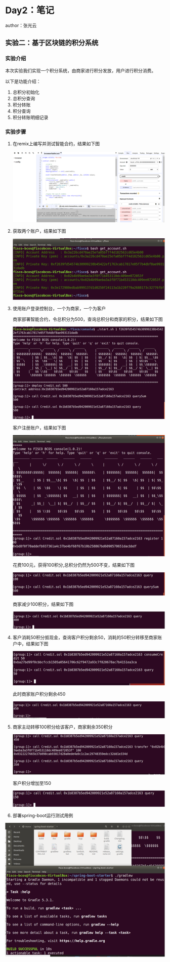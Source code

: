# Day2：笔记

author：张光云

## 实验二：基于区块链的积分系统

### 实验介绍

本次实验我们实现一个积分系统，由商家进行积分发放，用户进行积分消费。

以下是功能介绍：

1. 总积分初始化
2. 总积分查询
3. 积分转账
4. 积分查询
5. 积分转账明细记录

### 实验步骤

1. 在remix上编写并测试智能合约，结果如下图

   ![9](.//assets/9.png)

2. 获取两个账户，结果如下图

   ![account](.//assets/account.png)

3. 使用账户登录控制台，一个为商家，一个为客户

   商家部署智能合约，令总积分为500，查询总积分和商家的积分，结果如下图

   ![1](.//assets/1.png)

   
   客户注册账户，结果如下图

   ![2](.//assets/2.png)

   
   花费100元，获得100积分,总积分仍然为500不变，结果如下图

   ![4](.//assets/4.png)

   

   商家减少100积分，结果如下图

   ![3](.//assets/3.png)

4. 客户消耗50积分抵现金，查询客户积分剩余50，消耗的50积分转移至商家账户中，结果如下图

   ![5](.//assets/5.png)


   此时商家账户积分剩余450

   ![6](.//assets/6.png)

5. 商家主动转移100积分给该客户，商家剩余350积分

   ![7](.//assets/7.png)

   
   客户积分增加至150

   ![8](.//assets/8.png)

6. 部署spring-boot运行测试用例

![测试](.//assets/测试.png)
